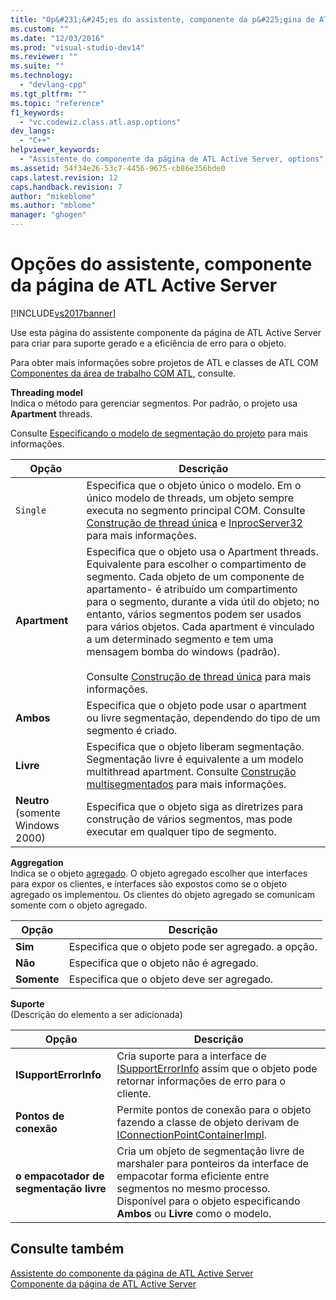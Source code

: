 ```yaml
---
title: "Op&#231;&#245;es do assistente, componente da p&#225;gina de ATL Active Server | Microsoft Docs"
ms.custom: ""
ms.date: "12/03/2016"
ms.prod: "visual-studio-dev14"
ms.reviewer: ""
ms.suite: ""
ms.technology: 
  - "devlang-cpp"
ms.tgt_pltfrm: ""
ms.topic: "reference"
f1_keywords: 
  - "vc.codewiz.class.atl.asp.options"
dev_langs: 
  - "C++"
helpviewer_keywords: 
  - "Assistente do componente da página de ATL Active Server, options"
ms.assetid: 54f34e26-53c7-4456-9675-cb86e356bde0
caps.latest.revision: 12
caps.handback.revision: 7
author: "mikeblome"
ms.author: "mblome"
manager: "ghogen"
---
```

# Op&#231;&#245;es do assistente, componente da p&#225;gina de ATL Active Server
[!INCLUDE[vs2017banner](../../assembler/inline/includes/vs2017banner.md)]

Use esta página do assistente componente da página de ATL Active Server para criar para suporte gerado e a eficiência de erro para o objeto.  
  
 Para obter mais informações sobre projetos de ATL e classes de ATL COM [Componentes da área de trabalho COM ATL](../../atl/atl-com-desktop-components.md), consulte.  
  
 **Threading model**  
 Indica o método para gerenciar segmentos.  Por padrão, o projeto usa **Apartment** threads.  
  
 Consulte [Especificando o modelo de segmentação do projeto](../../atl/specifying-the-threading-model-for-a-project-atl.md) para mais informações.  
  
|Opção|Descrição|  
|-----------|---------------|  
|`Single`|Especifica que o objeto único o modelo.  Em o único modelo de threads, um objeto sempre executa no segmento principal COM.  Consulte [Construção de thread única](http://msdn.microsoft.com/library/windows/desktop/ms680112) e [InprocServer32](http://msdn.microsoft.com/library/windows/desktop/ms682390) para mais informações.|  
|**Apartment**|Especifica que o objeto usa o Apartment threads.  Equivalente para escolher o compartimento de segmento.  Cada objeto de um componente de apartamento\- é atribuído um compartimento para o segmento, durante a vida útil do objeto; no entanto, vários segmentos podem ser usados para vários objetos.  Cada apartment é vinculado a um determinado segmento e tem uma mensagem bomba do windows \(padrão\).<br /><br /> Consulte [Construção de thread única](http://msdn.microsoft.com/library/windows/desktop/ms680112) para mais informações.|  
|**Ambos**|Especifica que o objeto pode usar o apartment ou livre segmentação, dependendo do tipo de um segmento é criado.|  
|**Livre**|Especifica que o objeto liberam segmentação.  Segmentação livre é equivalente a um modelo multithread apartment.  Consulte [Construção multisegmentados](http://msdn.microsoft.com/library/windows/desktop/ms693421) para mais informações.|  
|**Neutro** \(somente Windows 2000\)|Especifica que o objeto siga as diretrizes para construção de vários segmentos, mas pode executar em qualquer tipo de segmento.|  
  
 **Aggregation**  
 Indica se o objeto [agregado](http://msdn.microsoft.com/library/windows/desktop/ms686558).  O objeto agregado escolher que interfaces para expor os clientes, e interfaces são expostos como se o objeto agregado os implementou.  Os clientes do objeto agregado se comunicam somente com o objeto agregado.  
  
|Opção|Descrição|  
|-----------|---------------|  
|**Sim**|Especifica que o objeto pode ser agregado.  a opção.|  
|**Não**|Especifica que o objeto não é agregado.|  
|**Somente**|Especifica que o objeto deve ser agregado.|  
  
 **Suporte**  
 \(Descrição do elemento a ser adicionada\)  
  
|Opção|Descrição|  
|-----------|---------------|  
|**ISupportErrorInfo**|Cria suporte para a interface de [ISupportErrorInfo](../../atl/reference/isupporterrorinfoimpl-class.md) assim que o objeto pode retornar informações de erro para o cliente.|  
|**Pontos de conexão**|Permite pontos de conexão para o objeto fazendo a classe de objeto derivam de [IConnectionPointContainerImpl](../Topic/IConnectionPointContainerImpl%20Class.md).|  
|**o empacotador de segmentação livre**|Cria um objeto de segmentação livre de marshaler para ponteiros da interface de empacotar forma eficiente entre segmentos no mesmo processo.  Disponível para o objeto especificando **Ambos** ou **Livre** como o modelo.|  
  
## Consulte também  
 [Assistente do componente da página de ATL Active Server](../../atl/reference/atl-active-server-page-component-wizard.md)   
 [Componente da página de ATL Active Server](../../atl/reference/adding-an-atl-active-server-page-component.md)